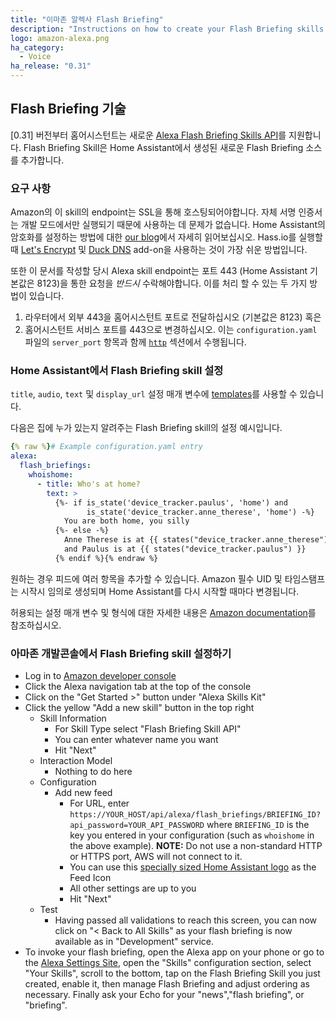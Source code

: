```yaml
---
title: "이마존 알렉사 Flash Briefing"
description: "Instructions on how to create your Flash Briefing skills with Home Assistant."
logo: amazon-alexa.png
ha_category:
  - Voice
ha_release: "0.31"
---
```


## Flash Briefing 기술

[0.31] 버전부터 홈어시스턴트는 새로운 [Alexa Flash Briefing Skills API][flash-briefing-api]를 지원합니다. Flash Briefing Skill은 Home Assistant에서 생성된 새로운 Flash Briefing 소스를 추가합니다.

### 요구 사항

Amazon의 이 skill의 endpoint는 SSL을 통해 호스팅되어야합니다. 자체 서명 인증서는 개발 모드에서만 실행되기 때문에 사용하는 데 문제가 없습니다. Home Assistant의 암호화를 설정하는 방법에 대한 [our blog][blog-lets-encrypt]에서 자세히 읽어보십시오. Hass.io를 실행할 때 [Let's Encrypt](/addons/lets_encrypt/) 및 [Duck DNS](/addons/duckdns/) add-on을 사용하는 것이 가장 쉬운 방법입니다.

또한 이 문서를 작성할 당시 Alexa skill endpoint는 포트 443 (Home Assistant 기본값은 8123)을 통한 요청을 *반드시* 수락해야합니다. 이를 처리 할 수 있는 두 가지 방법이 있습니다.

  1. 라우터에서 외부 443을 홈어시스턴트 포트로 전달하십시오 (기본값은 8123)
  혹은
  2. 홈어시스턴트 서비스 포트를 443으로 변경하십시오. 이는 `configuration.yaml` 파일의 `server_port` 항목과 함께 [`http`](/integrations/http/) 섹션에서 수행됩니다.

[blog-lets-encrypt]: /blog/2015/12/13/setup-encryption-using-lets-encrypt/

### Home Assistant에서 Flash Briefing skill 설정 

`title`, `audio`, `text` 및 `display_url` 설정 매개 변수에 [templates]를 사용할 수 있습니다.

다음은 집에 누가 있는지 알려주는 Flash Briefing skill의 설정 예시입니다.

```yaml
{% raw %}# Example configuration.yaml entry
alexa:
  flash_briefings:
    whoishome:
      - title: Who's at home?
        text: >
          {%- if is_state('device_tracker.paulus', 'home') and
                 is_state('device_tracker.anne_therese', 'home') -%}
            You are both home, you silly
          {%- else -%}
            Anne Therese is at {{ states("device_tracker.anne_therese") }}
            and Paulus is at {{ states("device_tracker.paulus") }}
          {% endif %}{% endraw %}
```

원하는 경우 피드에 여러 항목을 추가할 수 있습니다. Amazon 필수 UID 및 타임스탬프는 시작시 임의로 생성되며 Home Assistant를 다시 시작할 때마다 변경됩니다.

허용되는 설정 매개 변수 및 형식에 대한 자세한 내용은 [Amazon documentation][flash-briefing-api-docs]를 참조하십시오.

### 아마존 개발콘솔에서 Flash Briefing skill 설정하기

- Log in to [Amazon developer console][amazon-dev-console]
- Click the Alexa navigation tab at the top of the console
- Click on the "Get Started >" button under "Alexa Skills Kit"
- Click the yellow "Add a new skill" button in the top right
  - Skill Information
    - For Skill Type select "Flash Briefing Skill API"
    - You can enter whatever name you want
    - Hit "Next"
  - Interaction Model
    - Nothing to do here
  - Configuration
    - Add new feed
      - For URL, enter `https://YOUR_HOST/api/alexa/flash_briefings/BRIEFING_ID?api_password=YOUR_API_PASSWORD` where `BRIEFING_ID` is the key you entered in your configuration (such as `whoishome` in the above example). **NOTE:** Do not use a non-standard HTTP or HTTPS port, AWS will not connect to it.
      - You can use this [specially sized Home Assistant logo][large-icon] as the Feed Icon
      - All other settings are up to you
      - Hit "Next"
  - Test
    - Having passed all validations to reach this screen, you can now click on "< Back to All Skills" as your flash briefing is now available as in "Development" service.
- To invoke your flash briefing, open the Alexa app on your phone or go to the [Alexa Settings Site][alexa-settings-site], open the "Skills" configuration section, select "Your Skills", scroll to the bottom, tap on the Flash Briefing Skill you just created, enable it, then manage Flash Briefing and adjust ordering as necessary.  Finally ask your Echo for your "news","flash briefing", or "briefing".

[amazon-dev-console]: https://developer.amazon.com
[flash-briefing-api]: https://developer.amazon.com/docs/flashbriefing/understand-the-flash-briefing-skill-api.html
[flash-briefing-api-docs]: https://developer.amazon.com/public/solutions/alexa/alexa-skills-kit/docs/flash-briefing-skill-api-feed-reference
[large-icon]: /images/integrations/alexa/alexa-512x512.png
[small-icon]: /images/integrations/alexa/alexa-108x108.png
[templates]: /topics/templating/
[zero-three-one]: /blog/2016/10/22/flash-briefing-updater-hacktoberfest/
[alexa-settings-site]: https://alexa.amazon.com/
[emulated-hue-component]: /integrations/emulated_hue/
